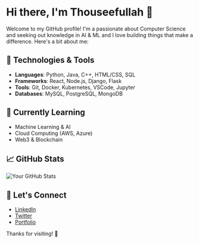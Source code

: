 # Hi there, I'm Thouseefullah 👋

Welcome to my GitHub profile! I'm a passionate about Computer Science and seeking out knowledge in AI & ML and I love building things that make a difference. Here's a bit about me:

## 🔧 Technologies & Tools

- **Languages**: Python, Java, C++, HTML/CSS, SQL
- **Frameworks**: React, Node.js, Django, Flask
- **Tools**: Git, Docker, Kubernetes, VSCode, Jupyter
- **Databases**: MySQL, PostgreSQL, MongoDB

## 🌱 Currently Learning

- Machine Learning & AI
- Cloud Computing (AWS, Azure)
- Web3 & Blockchain

## 📈 GitHub Stats

![Your GitHub Stats](https://github-readme-stats.vercel.app/api?username=your-username&show_icons=true&hide_title=true&count_private=true&hide=prs&theme=radical)

## 🤝 Let's Connect

- [LinkedIn](https://www.linkedin.com/in/your-linkedin-profile)
- [Twitter](https://twitter.com/your-twitter-profile)
- [Portfolio](https://your-portfolio-link.com)

Thanks for visiting! 🙏

